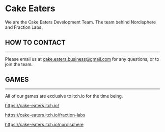# Cake Eaters

We are the Cake Eaters Development Team. The team behind Nordisphere and Fraction Labs.

## HOW TO CONTACT
-----------------

Please email us at cake.eaters.business@gmail.com for any questions, or to join the team.




## GAMES
---------

All of our games are exclusive to itch.io for the time being.

https://cake-eaters.itch.io/

https://cake-eaters.itch.io/fraction-labs

https://cake-eaters.itch.io/nordisphere

